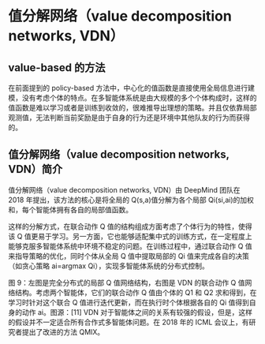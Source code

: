 # 值分解网络（value decomposition networks, VDN）

## value-based 的方法

在前面提到的 policy-based 方法中，中心化的值函数是直接使用全局信息进行建模，没有考虑个体的特点。在多智能体系统是由大规模的多个个体构成时，这样的值函数是难以学习或者是训练到收敛的，很难推导出理想的策略。并且仅依靠局部观测值，无法判断当前奖励是由于自身的行为还是环境中其他队友的行为而获得的。

## 值分解网络（value decomposition networks, VDN）简介

值分解网络（value decomposition networks, VDN）由 DeepMind 团队在 2018 年提出，该方法的核心是将全局的 Q(s,a)值分解为各个局部 Qi(si,ai)的加权和，每个智能体拥有各自的局部值函数。

这样的分解方式，在联合动作 Q 值的结构组成方面考虑了个体行为的特性，使得该 Q 值更易于学习。另一方面，它也能够适配集中式的训练方式，在一定程度上能够克服多智能体系统中环境不稳定的问题。在训练过程中，通过联合动作 Q 值来指导策略的优化，同时个体从全局 Q 值中提取局部的 Qi 值来完成各自的决策（如贪心策略 ai=argmax Qi），实现多智能体系统的分布式控制。


图 9：左图是完全分布式的局部 Q 值网络结构，右图是 VDN 的联合动作 Q 值网络结构。考虑两个智能体，它们的联合动作 Q 值由个体的 Q1 和 Q2 求和得到，在学习时针对这个联合 Q 值进行迭代更新，而在执行时个体根据各自的 Qi 值得到自身的动作 ai。图源：[11]
VDN 对于智能体之间的关系有较强的假设，但是，这样的假设并不一定适合所有合作式多智能体问题。在 2018 年的 ICML 会议上，有研究者提出了改进的方法 QMIX。


[1]: https://www.thepaper.cn/newsDetail_forward_9829763
